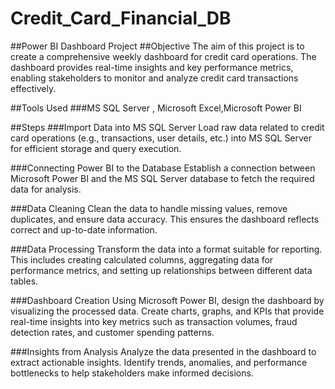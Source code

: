 # Credit_Card_Financial_DB
##Power BI Dashboard Project 
##Objective
The aim of this project is to create a comprehensive weekly dashboard for credit card operations. The dashboard provides real-time insights and key performance metrics, enabling stakeholders to monitor and analyze credit card transactions effectively.

##Tools Used
###MS SQL Server , Microsoft Excel,Microsoft Power BI 

##Steps
###Import Data into MS SQL Server
Load raw data related to credit card operations (e.g., transactions, user details, etc.) into MS SQL Server for efficient storage and query execution.

###Connecting Power BI to the Database
Establish a connection between Microsoft Power BI and the MS SQL Server database to fetch the required data for analysis.

###Data Cleaning
Clean the data to handle missing values, remove duplicates, and ensure data accuracy. This ensures the dashboard reflects correct and up-to-date information.

###Data Processing
Transform the data into a format suitable for reporting. This includes creating calculated columns, aggregating data for performance metrics, and setting up relationships between different data tables.

###Dashboard Creation
Using Microsoft Power BI, design the dashboard by visualizing the processed data. Create charts, graphs, and KPIs that provide real-time insights into key metrics such as transaction volumes, fraud detection rates, and customer spending patterns.

###Insights from Analysis
Analyze the data presented in the dashboard to extract actionable insights. Identify trends, anomalies, and performance bottlenecks to help stakeholders make informed decisions.
